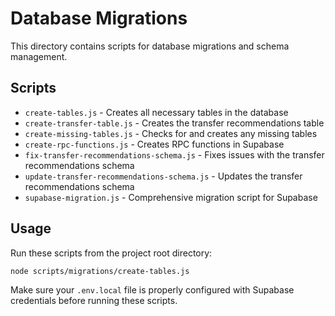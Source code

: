 # Database Migrations

This directory contains scripts for database migrations and schema management.

## Scripts

- `create-tables.js` - Creates all necessary tables in the database
- `create-transfer-table.js` - Creates the transfer recommendations table
- `create-missing-tables.js` - Checks for and creates any missing tables
- `create-rpc-functions.js` - Creates RPC functions in Supabase
- `fix-transfer-recommendations-schema.js` - Fixes issues with the transfer recommendations schema
- `update-transfer-recommendations-schema.js` - Updates the transfer recommendations schema
- `supabase-migration.js` - Comprehensive migration script for Supabase

## Usage

Run these scripts from the project root directory:

```bash
node scripts/migrations/create-tables.js
```

Make sure your `.env.local` file is properly configured with Supabase credentials before running these scripts. 